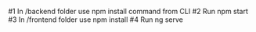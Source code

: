 #1 In /backend folder use npm install command from CLI
#2 Run npm start
#3 In /frontend folder use npm install
#4 Run ng serve
 
